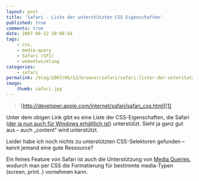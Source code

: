 ```yaml
---
layout: post
title: 'Safari - Liste der unterstützten CSS Eigenschaften'
published: true
comments: true
date: 2007-06-12 10:06:54
tags:
    - css,
    - media-query
    - Safari (SFI)
    - webentwicklung
categories:
    - safari
permalink: /blog/2007/06/12/browser/safari/safari-lister-der-unterstutzten-css-eigenschaften
image:
    thumb: safari.jpg
---
```

> [http://developer.apple.com/internet/safari/safari_css.html][1]



Unter dem obigen Link gibt es eine Liste der CSS-Eigenschaften, die Safari ([der ja nun auch für Windows erhältlich ist][2]) unterstützt. Sieht ja ganz gut aus &#8211; auch &#8222;content&#8220; wird unterstützt.

Leider habe ich noch nichts zu unterstützten CSS-Selektoren gefunden &#8211; kennt jemand eine gute Ressource?

Ein feines Feature von Safari ist auch die Unterstützung von [Media Queries][3], wodurch man per CSS die Formatierung für bestimmte media-Typen (screen, print..) vornehmen kann.

 [1]: http://developer.apple.com/internet/safari/safari_css.html "CSS-Unterstützung von Safari öffnen"
 [2]: http://mediavrog.net/blog/2007/06/12/browser/safari/safari-3-fur-windows-jetzt-offiziell-von-apple-vorerst-beta/ "Beitrag über den Launch des Safari auf Windows in diesem Fenster öffnen"
 [3]: http://www.css3.info/preview/media-queries.html "Info zu Mediaqueries auf css3.info öffnen"